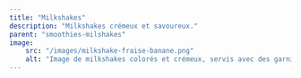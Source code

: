 ```yaml
---
title: "Milkshakes"
description: "Milkshakes crémeux et savoureux."
parent: "smoothies-milshakes"
image:
    src: "/images/milkshake-fraise-banane.png"
    alt: "Image de milkshakes colorés et crémeux, servis avec des garnitures"
---
```

